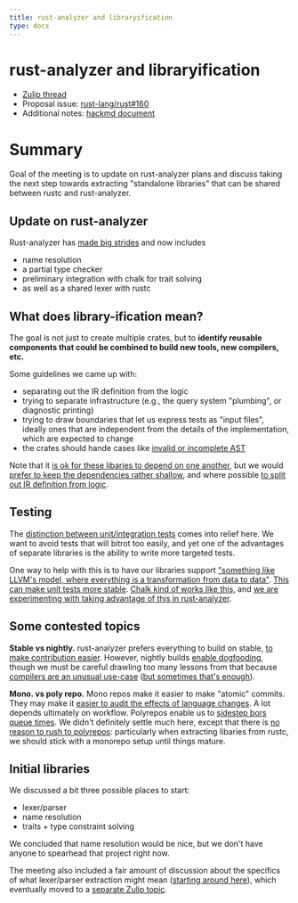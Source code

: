 ```yaml
---
title: rust-analyzer and libraryification
type: docs
---
```

# rust-analyzer and libraryification

- [Zulip thread](https://rust-lang.zulipchat.com/#narrow/stream/131828-t-compiler/topic/design.20meeting.202019-09-13)
- Proposal issue: [rust-lang/rust#160](https://github.com/rust-lang/compiler-team/issues/160)
- Additional notes: [hackmd document](https://hackmd.io/_ixQrAr5TKafV9m8eSU_VA?view)

# Summary

Goal of the meeting is to update on rust-analyzer plans and discuss
taking the next step towards extracting "standalone libraries" that
can be shared between rustc and rust-analyzer.

## Update on rust-analyzer

Rust-analyzer has [made big strides](https://rust-lang.zulipchat.com/#narrow/stream/131828-t-compiler/topic/design.20meeting.202019-09-13/near/175627272) and now includes 

- name resolution
- a partial type checker
- preliminary integration with chalk for trait solving
- as well as a shared lexer with rustc

## What does library-ification mean?

The goal is not just to create multiple crates, but to **identify
reusable components that could be combined to build new tools, new
compilers, etc.**

Some guidelines we came up with:

- separating out the IR definition from the logic
- trying to separate infrastructure (e.g., the query system "plumbing", or diagnostic printing)
- trying to draw boundaries that let us express tests as "input files", ideally ones that are independent from the details of the implementation, which are expected to change
- the crates should hande cases like [invalid or incomplete AST](https://rust-lang.zulipchat.com/#narrow/stream/131828-t-compiler/topic/design.20meeting.202019-09-13/near/175630428)

Note that it [is ok for these libaries to depend on one
another](https://rust-lang.zulipchat.com/#narrow/stream/131828-t-compiler/topic/design.20meeting.202019-09-13/near/175629334),
but we would [prefer to keep the dependencies rather
shallow](https://rust-lang.zulipchat.com/#narrow/stream/131828-t-compiler/topic/design.20meeting.202019-09-13/near/175629771),
and where possible [to split out IR definition from
logic](https://rust-lang.zulipchat.com/#narrow/stream/131828-t-compiler/topic/design.20meeting.202019-09-13/near/175629853).

## Testing

The [distinction between unit/integration
tests](https://rust-lang.zulipchat.com/#narrow/stream/131828-t-compiler/topic/design.20meeting.202019-09-13/near/175628172)
comes into relief here.  We want to avoid tests that will bitrot too
easily, and yet one of the advantages of separate libraries is the
ability to write more targeted tests. 

One way to help with this is to have our libraries support ["something
like LLVM's model, where everything is a transformation from data to
data"](https://rust-lang.zulipchat.com/#narrow/stream/131828-t-compiler/topic/design.20meeting.202019-09-13/near/175628482). [This
can make unit tests more
stable](https://rust-lang.zulipchat.com/#narrow/stream/131828-t-compiler/topic/design.20meeting.202019-09-13/near/175628498). [Chalk
kind of works like
this,](https://rust-lang.zulipchat.com/#narrow/stream/131828-t-compiler/topic/design.20meeting.202019-09-13/near/175628667)
and [we are experimenting with taking advantage of this in
rust-analyzer](https://rust-lang.zulipchat.com/#narrow/stream/131828-t-compiler/topic/design.20meeting.202019-09-13/near/175628698).

## Some contested topics

**Stable vs nightly.** rust-analyzer prefers everything to build on
stable, [to make contribution
easier](https://rust-lang.zulipchat.com/#narrow/stream/131828-t-compiler/topic/design.20meeting.202019-09-13/near/175627657). However,
nightly builds [enable
dogfooding](https://rust-lang.zulipchat.com/#narrow/stream/131828-t-compiler/topic/design.20meeting.202019-09-13/near/175627843),
though we must be careful drawling too many lessons from that because
[compilers are an unusual
use-case](https://rust-lang.zulipchat.com/#narrow/stream/131828-t-compiler/topic/design.20meeting.202019-09-13/near/175627848) ([but sometimes that's enough](https://rust-lang.zulipchat.com/#narrow/stream/131828-t-compiler/topic/design.20meeting.202019-09-13/near/175628012)).

**Mono. vs poly repo.** Mono repos make it easier to make "atomic"
commits. They may make it [easier to audit the effects of language
changes](https://rust-lang.zulipchat.com/#narrow/stream/131828-t-compiler/topic/design.20meeting.202019-09-13/near/175628271). A
lot depends ultimately on workflow. Polyrepos enable us to [sidestep
bors queue
times](https://rust-lang.zulipchat.com/#narrow/stream/131828-t-compiler/topic/design.20meeting.202019-09-13/near/175627863). We
didn't definitely settle much here, except that there is [no reason to
rush to
polyrepos](https://rust-lang.zulipchat.com/#narrow/stream/131828-t-compiler/topic/design.20meeting.202019-09-13/near/175630946):
particularly when extracting libaries from rustc, we should stick with
a monorepo setup until things mature.

## Initial libraries

We discussed a bit three possible places to start:

- lexer/parser
- name resolution
- traits + type constraint solving

We concluded that name resolution would be nice, but we don't have
anyone to spearhead that project right now. 

The meeting also included a fair amount of discussion about the
specifics of what lexer/parser extraction might mean ([starting around
here](https://rust-lang.zulipchat.com/#narrow/stream/131828-t-compiler/topic/design.20meeting.202019-09-13/near/175631511)),
which eventually moved to a [separate Zulip
topic](https://rust-lang.zulipchat.com/#narrow/stream/131828-t-compiler/topic/frontend.20library-ification).
